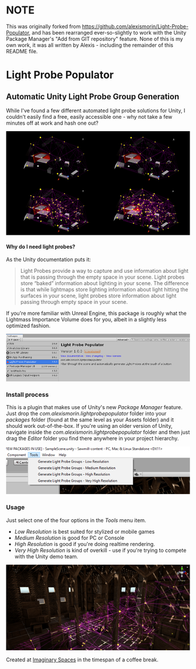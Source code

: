 # NOTE

This was originally forked from https://github.com/alexismorin/Light-Probe-Populator, and has been rearranged ever-so-slightly to work with the Unity Package Manager's "Add from GIT repository" feature. None of this is my own work, it was all written by Alexis - including the remainder of this README file.

# Light Probe Populator
## Automatic Unity Light Probe Group Generation

While I've found a few different automated light probe solutions for Unity, I couldn't easily find a free, easily accessible one - why not take a few minutes off at work and hash one out?

![header](images/header.png)

#### Why do I need light probes?
 As the Unity documentation puts it:
> Light Probes provide a way to capture and use information about light that is passing through the empty space in your scene.
>Light probes store “baked” information about lighting in your scene. The difference is that while lightmaps store lighting information about light hitting the surfaces in your scene, light probes store information about light passing through empty space in your scene.

If you're more familiar with Unreal Engine, this package is roughly what the Lightmass Importance Volume does for you, albeit in a slightly less optimized fashion.

![packman](images/packman.png)

### Install process
This is a plugin that makes use of Unity's new *Package Manager* feature. Just drop the *com.alexismorin.lightprobepopulator* folder into your *packages* folder (found at the same level as your Assets folder) and it should work out-of-the-box. If you're using an older version of Unity, navigate inside the *com.alexismorin.lightprobepopulator* folder and then just drag the *Editor* folder you find there anywhere in your project hierarchy.

![footer](images/options.png)

### Usage
Just select one of the four options in the *Tools* menu item.
 - *Low Resolution* is best suited for stylized or mobile games
 - *Medium Resolution* is good for PC or Console
 - *High Resolution* is good if you're doing realtime rendering.
 - *Very High Resolution* is kind of overkill - use if you're trying to compete with the Unity demo team.

![footer](images/footer.png)

Created at [Imaginary Spaces](https://imaginary-spaces.com/) in the timespan of a coffee break.
